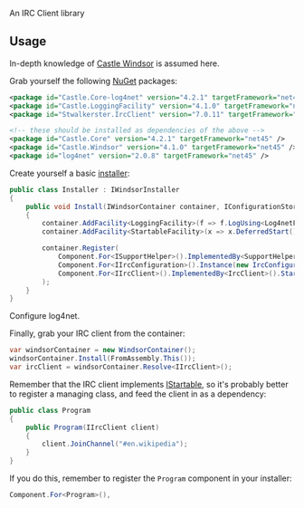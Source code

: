 An IRC Client library

## Usage

In-depth knowledge of [Castle Windsor](https://github.com/castleproject/Windsor/blob/master/docs/README.md) is assumed here.

Grab yourself the following [NuGet](https://docs.microsoft.com/en-us/nuget/what-is-nuget) packages:
```xml
<package id="Castle.Core-log4net" version="4.2.1" targetFramework="net45" />
<package id="Castle.LoggingFacility" version="4.1.0" targetFramework="net45" />
<package id="Stwalkerster.IrcClient" version="7.0.11" targetFramework="net45" />

<!-- these should be installed as dependencies of the above -->
<package id="Castle.Core" version="4.2.1" targetFramework="net45" />
<package id="Castle.Windsor" version="4.1.0" targetFramework="net45" />
<package id="log4net" version="2.0.8" targetFramework="net45" />
```

Create yourself a basic [installer](https://github.com/castleproject/Windsor/blob/master/docs/installers.md):
```csharp
public class Installer : IWindsorInstaller
{
    public void Install(IWindsorContainer container, IConfigurationStore store)
    {
        container.AddFacility<LoggingFacility>(f => f.LogUsing<Log4netFactory>().WithConfig("log4net.xml"));
        container.AddFacility<StartableFacility>(x => x.DeferredStart());

        container.Register(
            Component.For<ISupportHelper>().ImplementedBy<SupportHelper>(),
            Component.For<IIrcConfiguration>().Instance(new IrcConfiguration(/* ... */)),
            Component.For<IIrcClient>().ImplementedBy<IrcClient>().Start()
        );
    }
}
```

Configure log4net.

Finally, grab your IRC client from the container:
```csharp
var windsorContainer = new WindsorContainer();
windsorContainer.Install(FromAssembly.This());
var ircClient = windsorContainer.Resolve<IIrcClient>();
```

Remember that the IRC client implements [IStartable](https://github.com/castleproject/Windsor/blob/master/docs/startable-facility.md), so it's probably better to register a managing class, and feed the client in as a dependency:
```csharp
public class Program
{
    public Program(IIrcClient client)
    {
        client.JoinChannel("#en.wikipedia");
    }
}
```

If you do this, remember to register the `Program` component in your installer:
```csharp
Component.For<Program>(),
```
